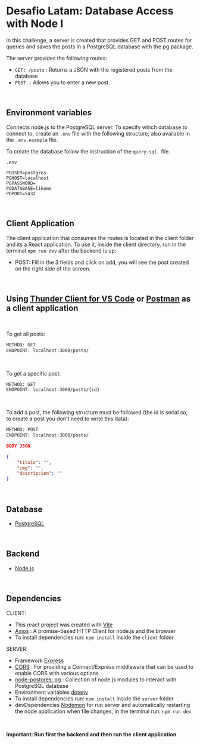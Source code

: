 # Desafio Latam: Database Access with Node I

In this challenge, a server is created that provides GET and POST routes for queries and saves the posts in a PostgreSQL database with the pg package.

The server provides the following routes:

- `GET: /posts` :  Returns a JSON with the registered posts from the database
- `POST:` : Allows you to enter a new post

<br>


Environment variables
-------
Connects node.js to the PostgreSQL server. To specify which database to connect to, create an `.env` file with the following structure, also available in the `.env.example` file.

To create the database follow the instruction of the `query.sql ` file.

```
.env

PGUSER=postgres 
PGHOST=localhost
PGPASSWORD=
PGDATABASE=likeme
PGPORT=5432
```

<br>


Client Application
-------
The client application that consumes the routes is located in the client folder and its a React application. To use it, inside the client directory, run in the terminal `npm run dev` after the backend is up:

- POST:  Fill in the 3 fields and click on add, you will see the post created on the right side of the screen.


<br>

Using [Thunder Client for VS Code](https://www.thunderclient.com/) or [Postman](https://www.postman.com/) as a client application
-------
<br>

To get all posts:
```html
METHOD: GET 
ENDPOINT: localhost:3000/posts/
```
<br>

To get a specific post:

```
METHOD: GET
ENDPOINT: localhost:3000/posts/{id}
```
<br>

To add a post, the following structure must be followed (the id is serial so, to create a post you don't need to write this data):


```html
METHOD: POST
ENDPOINT: localhost:3000/posts/
```
```json
BODY JSON

{
    "titulo": "",
    "img": "",
    "descripcion": ""
}
```

<br>

Database
-------
- [PostgreSQL](https://www.postgresql.org/)

<br>

Backend
-------

- [Node.js](https://nodejs.dev/)

<br>

Dependencies
-------


CLIENT:

- This react project was created with [Vite](https://vitejs.dev/guide/)
- [Axios](https://axios-http.com/) : A promise-based HTTP Client for node.js and the browser 
- To install dependencies run: `npm install` inside the `client` folder

SERVER:

- Framework [Express](https://expressjs.com/es/)
- [CORS](https://expressjs.com/en/resources/middleware/cors.html) : For providing a Connect/Express middleware that can be used to enable CORS with various options 
- [node-postgres: pg](https://node-postgres.com/) : Collection of node.js modules to interact with PostgreSQL database 
- Environment variables [dotenv](https://www.npmjs.com/package/dotenv)
- To install dependencies run: `npm install` inside the `server` folder
- devDependencies [Nodemon](https://www.npmjs.com/package/nodemon) for run server and automatically restarting the node application when file changes, in the terminal run: `npm run dev`

<br>

**Important: Run first the backend and then run the client application**



